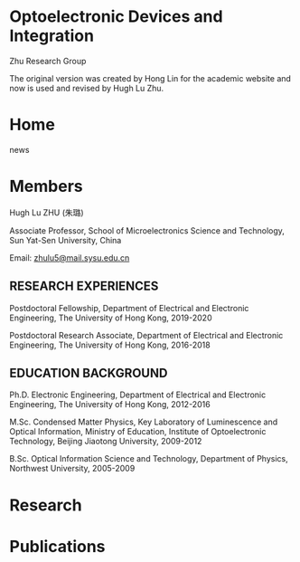 # Optoelectronic Devices and Integration 
Zhu Research Group

The original version was created by Hong Lin for the academic website and now is used and revised by Hugh Lu Zhu.
# Home
news

# Members
Hugh Lu ZHU (朱璐)

Associate Professor, School of Microelectronics Science and Technology, Sun Yat-Sen University, China

Email: zhulu5@mail.sysu.edu.cn

## RESEARCH EXPERIENCES
Postdoctoral Fellowship, Department of Electrical and Electronic Engineering, The University of Hong Kong, 2019-2020

Postdoctoral Research Associate, Department of Electrical and Electronic Engineering, The University of Hong Kong, 2016-2018 

## EDUCATION BACKGROUND
Ph.D. Electronic Engineering, Department of Electrical and Electronic Engineering, The University of Hong Kong, 2012-2016

M.Sc. Condensed Matter Physics, Key Laboratory of Luminescence and Optical Information, Ministry of Education, Institute of Optoelectronic Technology, Beijing Jiaotong University, 2009-2012

B.Sc. Optical Information Science and Technology, Department of Physics, Northwest University, 2005-2009 

# Research 


# Publications
